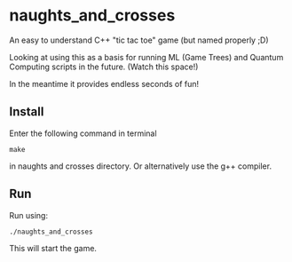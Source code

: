 # naughts_and_crosses
An easy to understand C++ "tic tac toe" game (but named properly ;D)

Looking at using this as a basis for running ML (Game Trees) and Quantum Computing scripts in the future. (Watch this space!)

In the meantime it provides endless seconds of fun!

## Install
Enter the following command in terminal
```
make
```
in naughts and crosses directory. Or alternatively use the g++ compiler.

## Run
Run  using:
```
./naughts_and_crosses
```
This will start the game.
